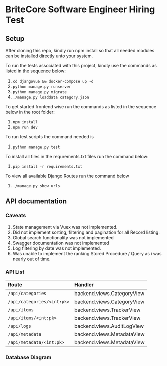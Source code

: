 # BriteCore Software Engineer Hiring Test

## Setup

After cloning this repo, kindly run npm install so that all needed modules can be installed directly unto your system.

To run the tests associated with this project, kindly use the commands as listed in the sequence below:

1. `cd djangovue && docker-compose up -d`
2. `python manage.py runserver`
3. `python manage.py migrate`
4. `./manage.py loaddata category.json`

To get started frontend wise run the commands as listed in the sequence below in the root folder:

1. `npm install`
2. `npm run dev`

To run test scripts the command needed is

1. `python manage.py test`

To install all files in the requrements.txt files run the command below:

1. `pip install -r requirements.txt`

To view all available Django Routes run the command below

1. `./manage.py show_urls`

## API documentation

### Caveats

1. State management via Vuex was not implemented.
2. Did not implement sorting, filtering and pagination for all Record listing.
3. Global search functionality was not implemented
4. Swagger documentation was not implemented
5. Log filtering by date was not implemented.
6. Was unable to implement the ranking Stored Procedure / Query as i was nearly out of time.

### API List

| Route                                     |  Handler                                 |
| :---                                      | :---                                     |
| `/api/categories`                         | backend.views.CategoryView               |
| `/api/categories/<int:pk>`                | backend.views.CategoryView               |
| `/api/items`                              | backend.views.TrackerView                |
| `/api/items/<int:pk>`                     | backend.views.TrackerView                |
| `/api/logs`                               | backend.views.AuditLogView               |
| `/api/metadata`                           | backend.views.MetadataView               |
| `/api/metadata/<int:pk>`                  | backend.views.MetadataView               |

### Database Diagram
